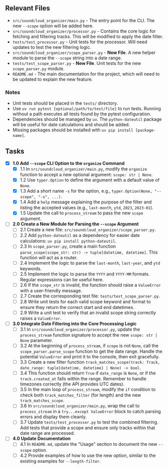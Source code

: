 ## Relevant Files

-   `src/soundcloud_organizer/main.py` - The entry point for the CLI. The new `--scope` option will be added here.
-   `src/soundcloud_organizer/processor.py` - Contains the core logic for fetching and filtering tracks. This will be modified to apply the date filter.
-   `tests/test_processor.py` - Unit tests for the processor. Will need updates to test the new filtering logic.
-   `src/soundcloud_organizer/scope_parser.py` - **New File**. A new helper module to parse the `--scope` string into a date range.
-   `tests/test_scope_parser.py` - **New File**. Unit tests for the new `scope_parser.py` module.
-   `README.md` - The main documentation for the project, which will need to be updated to explain the new feature.

### Notes

-   Unit tests should be placed in the `tests/` directory.
-   Use `uv run pytest [optional/path/to/test/file]` to run tests. Running without a path executes all tests found by the pytest configuration.
-   Dependencies should be managed by `uv`. The `python-dateutil` package will be useful for date calculations and should be added.
-   Missing packages should be installed with `uv pip install [package-name]`.

## Tasks

-   [x] **1.0 Add `--scope` CLI Option to the `organize` Command**
    -   [x] 1.1 In `src/soundcloud_organizer/main.py`, modify the `organize` function to accept a new optional argument: `scope: str | None`.
    -   [x] 1.2 Use `typer.Option` to define the argument with a default value of `None`.
    -   [x] 1.3 Add a short name `-s` for the option, e.g., `typer.Option(None, "--scope", "-s", ...)`.
    -   [x] 1.4 Add a `help` message explaining the purpose of the filter and listing the accepted values (e.g., `last-month`, `ytd`, `2023`, `2023-01`).
    -   [x] 1.5 Update the call to `process_stream` to pass the new `scope` argument.

-   [ ] **2.0 Create a New Module for Parsing the `--scope` Argument**
    -   [ ] 2.1 Create a new file: `src/soundcloud_organizer/scope_parser.py`.
    -   [ ] 2.2 Add `python-dateutil` as a dependency for easier date calculations: `uv pip install python-dateutil`.
    -   [ ] 2.3 In `scope_parser.py`, create a main function `parse_scope(scope_str: str) -> tuple[datetime, datetime]`. This function will act as a router.
    -   [ ] 2.4 Implement the logic to parse the `last-month`, `last-year`, and `ytd` keywords.
    -   [ ] 2.5 Implement the logic to parse the `YYYY` and `YYYY-MM` formats. Regular expressions can be useful here.
    -   [ ] 2.6 If the `scope_str` is invalid, the function should raise a `ValueError` with a user-friendly message.
    -   [ ] 2.7 Create the corresponding test file: `tests/test_scope_parser.py`.
    -   [ ] 2.8 Write unit tests for each valid scope keyword and format to ensure they return the correct start and end datetimes.
    -   [ ] 2.9 Write a unit test to verify that an invalid scope string correctly raises a `ValueError`.

-   [ ] **3.0 Integrate Date Filtering into the Core Processing Logic**
    -   [ ] 3.1 In `src/soundcloud_organizer/processor.py`, update the `process_stream` function signature to accept the new `scope: str | None` parameter.
    -   [ ] 3.2 At the beginning of `process_stream`, if `scope` is not `None`, call the `scope_parser.parse_scope` function to get the date range. Handle the potential `ValueError` and print it to the console, then exit gracefully.
    -   [ ] 3.3 Create a new filter function `track_matches_scope(track: Track, date_range: tuple[datetime, datetime] | None) -> bool`.
    -   [ ] 3.4 This function should return `True` if `date_range` is `None`, or if the `track.created_at` falls within the range. Remember to handle timezones correctly (the API provides UTC dates).
    -   [ ] 3.5 In the main loop of `process_stream`, modify the `if` condition to check both `track_matches_filter` (for length) and the new `track_matches_scope`.
    -   [ ] 3.6 In `src/soundcloud_organizer/main.py`, wrap the call to `process_stream` in a `try...except ValueError` block to catch parsing errors and display them cleanly.
    -   [ ] 3.7 Update `tests/test_processor.py` to test the combined filtering. Add tests that provide a scope and ensure only tracks within that date range are processed.

-   [ ] **4.0 Update Documentation**
    -   [ ] 4.1 In `README.md`, update the "Usage" section to document the new `--scope` option.
    -   [ ] 4.2 Provide examples of how to use the new option, similar to the existing examples for `--length-filter`.